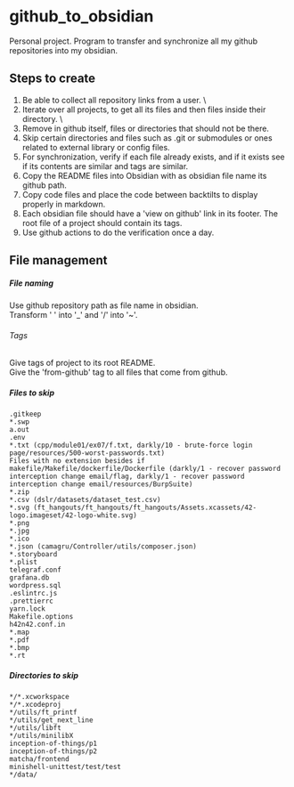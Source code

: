 # github_to_obsidian
Personal project. Program to transfer and synchronize all my github repositories into my obsidian. 

## Steps to create
1. Be able to collect all repository links from a user. \
2. Iterate over all projects, to get all its files and then files inside their directory. \
3. Remove in github itself, files or directories that should not be there.
4. Skip certain directories and files such as .git or submodules or ones related to external library or config files.
5. For synchronization, verify if each file already exists, and if it exists see if its contents are similar and tags are similar.
6. Copy the README files into Obsidian with as obsidian file name its github path.
7. Copy code files and place the code between backtilts to display properly in markdown.
8. Each obsidian file should have a 'view on github' link in its footer. The root file of a project should contain its tags.
9. Use github actions to do the verification once a day.

## File management
##### File naming
Use github repository path as file name in obsidian.<br>
Transform ' ' into '_' and '/' into '~'.

###### Tags
Give tags of project to its root README.<br>
Give the 'from-github' tag to all files that come from github.

##### Files to skip
```
.gitkeep
*.swp
a.out
.env
*.txt (cpp/module01/ex07/f.txt, darkly/10 - brute-force login page/resources/500-worst-passwords.txt)
Files with no extension besides if makefile/Makefile/dockerfile/Dockerfile (darkly/1 - recover password interception change email/flag, darkly/1 - recover password interception change email/resources/BurpSuite)
*.zip
*.csv (dslr/datasets/dataset_test.csv)
*.svg (ft_hangouts/ft_hangouts/ft_hangouts/Assets.xcassets/42-logo.imageset/42-logo-white.svg)
*.png
*.jpg
*.ico
*.json (camagru/Controller/utils/composer.json)
*.storyboard
*.plist
telegraf.conf
grafana.db
wordpress.sql
.eslintrc.js
.prettierrc
yarn.lock
Makefile.options
h42n42.conf.in
*.map
*.pdf
*.bmp
*.rt
```

##### Directories to skip
```
*/*.xcworkspace
*/*.xcodeproj
*/utils/ft_printf
*/utils/get_next_line
*/utils/libft
*/utils/minilibX
inception-of-things/p1
inception-of-things/p2
matcha/frontend
minishell-unittest/test/test
*/data/
```

